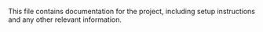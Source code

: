 This file contains documentation for the project, including setup instructions and any other relevant information.
